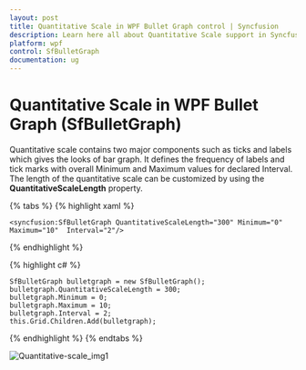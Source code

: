 ```yaml
---
layout: post
title: Quantitative Scale in WPF Bullet Graph control | Syncfusion
description: Learn here all about Quantitative Scale support in Syncfusion WPF Bullet Graph (SfBulletGraph) control and more.
platform: wpf
control: SfBulletGraph
documentation: ug
---
```


# Quantitative Scale in WPF Bullet Graph (SfBulletGraph)

Quantitative scale contains two major components such as ticks and labels which gives the looks of bar graph. It defines the frequency of labels and tick marks with overall Minimum and Maximum values for declared Interval. The length of the quantitative scale can be customized by using the **QuantitativeScaleLength** property.

{% tabs %}
{% highlight xaml %}

    <syncfusion:SfBulletGraph QuantitativeScaleLength="300" Minimum="0" Maximum="10"  Interval="2"/>

{% endhighlight %}

{% highlight c# %}

    SfBulletGraph bulletgraph = new SfBulletGraph();
    bulletgraph.QuantitativeScaleLength = 300;
    bulletgraph.Minimum = 0;
    bulletgraph.Maximum = 10;
    bulletgraph.Interval = 2;
    this.Grid.Children.Add(bulletgraph);

{% endhighlight %}
{% endtabs %}

![Quantitative-scale_img1](Quantitative-scale_images/Quantitative-scale_img1.jpeg)
